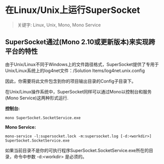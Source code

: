 # 在Linux/Unix上运行SuperSocket

> 关键字: Linux, Unix, Mono, Mono Service

## SuperSocket通过(Mono 2.10或更新版本)来实现跨平台的特性

由于Unix/Linux不同于Windows上的文件路径格式，SuperSocket提供了专用于Unix/Linux系统上的log4net文件：/Solution Items/log4net.unix.config

因此，你需要将此文件包含到你的项目输出目录的Config子目录下。

在Unix/Linux操作系统中，SuperSocket同样可以通过Mono以控制台和服务(Mono Service)这两种形式运行.

**控制台:**

    mono SuperSocket.SocketService.exe


**Mono Service:**

    mono-service -l:supersocket.lock -m:supersocket.log [-d:<workdir>] SuperSocket.SocketService.exe

如果当前目录不是你的可执行程序SuperSocket.SocketService.exe所在的目录，命令中参数 -d:&lt;workdir> 是必须的。

